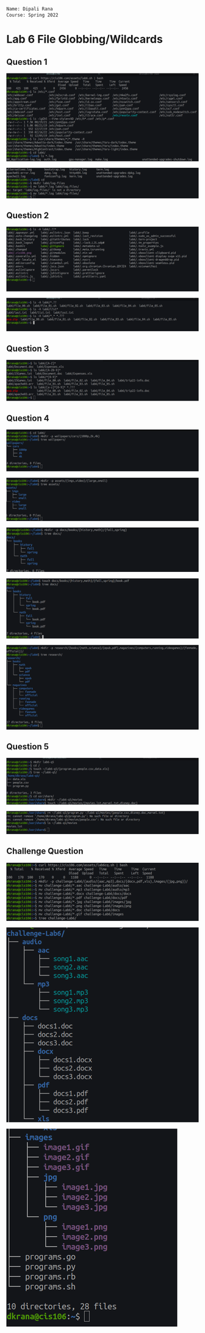 ```
Name: Dipali Rana
Course: Spring 2022
```
# Lab 6 File Globbing/Wildcards

## Question 1 

![Question1.1](q1.1.png)

![Question1.2](q1.2.png)

## Question 2

![Question2.1](q2.1.png)

![Question2.2](q2.2.png)

## Question 3

![Question3.1](q3.1.png)

## Question 4

![Question4.1](q4.1.png)

![Question4.2](q4.2.png)

![Question4.3](q4.3.png)

![Question4.4](q4.4.png)

![Question4.5](q4.5.png)

## Question 5

![Question5.1](q5.1.png)

![Question5.2](q5.2.png)

## Challenge Question

![ChallengeQuestion.1](challengeQuestion.1.png)

![ChallengeQuestion.2](challenge-Question.2.png)

![ChallengeQuestion.3](challenge-Question.3.png)